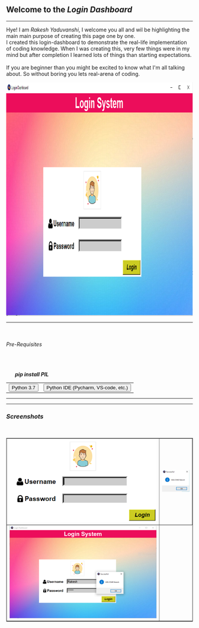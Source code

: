 <h2> Welcome to the <em>Login Dashboard</em></h2> 
<hr>
<p>Hye!  I am <em>Rakesh Yaduvanshi</em>, I welcome you all and wil be highlighting the main main purpose of creating this page one by one.
   <br>
   I created this login-dashboard to demonstrate the real-life implementation of coding knowledge. When I was creating this, very few things were in my mind but after completion I learned lots of things than starting expectations.
   <br>
   <br>
   If you are beginner than you  might be excited to know what I'm all talking about. So without boring you lets real-arena  of coding.
</p>
<img src="/img/login_screensort.PNG" alt="Login-Screen" height="630" width="1002">
<hr><br>
 <table border="0" cellpadding="15" cellspacing="1">
 <H6>Pre-Requisites</H6>
  <tr>
    <td><Button>Python 3.7</Button></td>
    <td><Button>Python IDE (Pycharm, VS-code, etc.)</Button></td>
  </tr>
<br>
   <ul > <b><em>pip  install PIL </em></b></ul>
</table>
<hr>
<hr>
<h3><em><strong>Screenshots </strong></em></h3><br>
<table border="1" align="right" cellpadding="20" cellspacing="5">
<tr>
<td><img src="img/login_frame.PNG"></td>
<td><img src="img/login_insuccessfullMessage.PNG"></td>
</tr>
<td><img src="img/login_successfullScreensort.PNG"></td>
</table>